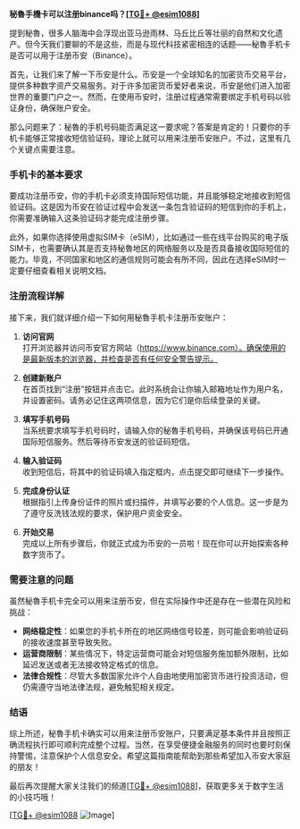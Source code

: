 **秘魯手機卡可以注册binance吗？[[TG💪+ @esim1088](https://t.me/s/esim1088)]**

提到秘魯，很多人脑海中会浮现出亚马逊雨林、马丘比丘等壮丽的自然和文化遗产。但今天我们要聊的不是这些，而是与现代科技紧密相连的话题——秘魯手机卡是否可以用于注册币安（Binance）。

首先，让我们来了解一下币安是什么。币安是一个全球知名的加密货币交易平台，提供多种数字资产交易服务。对于许多加密货币爱好者来说，币安是他们进入加密世界的重要门户之一。然而，在使用币安时，注册过程通常需要绑定手机号码以验证身份，确保账户安全。

那么问题来了：秘魯的手机号码能否满足这一要求呢？答案是肯定的！只要你的手机卡能够正常接收短信验证码，理论上就可以用来注册币安账户。不过，这里有几个关键点需要注意。

### 手机卡的基本要求

要成功注册币安，你的手机卡必须支持国际短信功能，并且能够稳定地接收到短信验证码。这是因为币安在验证过程中会发送一条包含验证码的短信到你的手机上，你需要准确输入这条验证码才能完成注册步骤。

此外，如果你选择使用虚拟SIM卡（eSIM），比如通过一些在线平台购买的电子版SIM卡，也需要确认其是否支持秘魯地区的网络服务以及是否具备接收国际短信的能力。毕竟，不同国家和地区的通信规则可能会有所不同，因此在选择eSIM时一定要仔细查看相关说明文档。

### 注册流程详解

接下来，我们就详细介绍一下如何用秘魯手机卡注册币安账户：

1. **访问官网**  
   打开浏览器并访问币安官方网站（https://www.binance.com）。确保使用的是最新版本的浏览器，并检查是否有任何安全警告提示。

2. **创建新账户**  
   在首页找到“注册”按钮并点击它。此时系统会让你输入邮箱地址作为用户名，并设置密码。请务必记住这两项信息，因为它们是你后续登录的关键。

3. **填写手机号码**  
   当系统要求填写手机号码时，请输入你的秘魯手机号码，并确保该号码已开通国际短信服务。然后等待币安发送的验证码短信。

4. **输入验证码**  
   收到短信后，将其中的验证码填入指定框内，点击提交即可继续下一步操作。

5. **完成身份认证**  
   根据指引上传身份证件的照片或扫描件，并填写必要的个人信息。这一步是为了遵守反洗钱法规的要求，保护用户资金安全。

6. **开始交易**  
   完成以上所有步骤后，你就正式成为币安的一员啦！现在你可以开始探索各种数字货币了。

### 需要注意的问题

虽然秘魯手机卡完全可以用来注册币安，但在实际操作中还是存在一些潜在风险和挑战：

- **网络稳定性**：如果您的手机卡所在的地区网络信号较差，则可能会影响验证码的接收速度甚至导致失败。
- **运营商限制**：某些情况下，特定运营商可能会对短信服务施加额外限制，比如延迟发送或者无法接收特定格式的信息。
- **法律合规性**：尽管大多数国家允许个人自由地使用加密货币进行投资活动，但仍需遵守当地法律法规，避免触犯相关规定。

### 结语

综上所述，秘魯手机卡确实可以用来注册币安账户，只要满足基本条件并且按照正确流程执行即可顺利完成整个过程。当然，在享受便捷金融服务的同时也要时刻保持警惕，注意保护个人信息安全。希望这篇指南能帮助到那些希望加入币安大家庭的朋友！

最后再次提醒大家关注我们的频道[[TG💪+ @esim1088](https://t.me/s/esim1088)]，获取更多关于数字生活的小技巧哦！  

[[TG💪+ @esim1088](https://t.me/s/esim1088) ![Image](https://i.postimg.cc/4NQfJmqS/Snipaste-2025-05-13-00-14-12.png)]